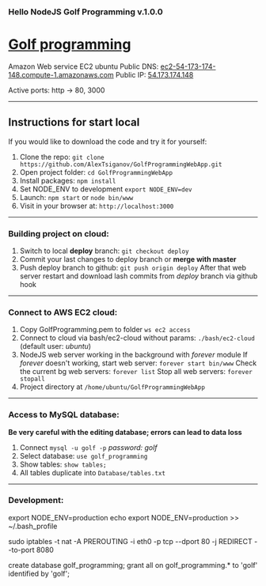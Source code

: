 ### Hello NodeJS Golf Programming v.1.0.0

# [Golf programming](http://ec2-54-173-174-148.compute-1.amazonaws.com)

Amazon Web service EC2 ubuntu
  Public DNS: [ec2-54-173-174-148.compute-1.amazonaws.com](http://ec2-54-173-174-148.compute-1.amazonaws.com)
  Public IP: [54.173.174.148](http://54.173.174.148/)

  Active ports: http -> 80, 3000

***

## Instructions for start local

If you would like to download the code and try it for yourself:

1. Clone the repo: `git clone https://github.com/AlexTsiganov/GolfProgrammingWebApp.git`
2. Open project folder: `cd GolfProgrammingWebApp`
3. Install packages: `npm install`
4. Set NODE_ENV to development `export NODE_ENV=dev`
5. Launch: `npm start` or `node bin/www`
6. Visit in your browser at: `http://localhost:3000`

***

### Building project on cloud:

1. Switch to local **deploy** branch: `git checkout deploy`
2. Commit your last changes to deploy branch or **merge with master**
3. Push deploy branch to github: `git push origin deploy`
   After that web server restart and download lash commits from *deploy* branch via github hook

***

### Connect to AWS EC2 cloud:

1. Copy GolfProgramming.pem to folder `ws ec2 access`
2. Connect to cloud via bash/ec2-cloud without params: `./bash/ec2-cloud` (default user: *ubuntu*)
3. NodeJS web server working in the background with *forever* module
  If *forever* doesn't working, start web server: `forever start bin/www`
  Check the current bg web servers: `forever list`
  Stop all web servers: `forever stopall`
4. Project directory at `/home/ubuntu/GolfProgrammingWebApp`

***

### Access to MySQL database:

**Be very careful with the editing database; errors can lead to data loss**

1. Connect `mysql -u golf -p` *password: golf*
2. Select database: `use golf_programming`
3. Show tables: `show tables;`
4. All tables duplicate into `Database/tables.txt`

***

### Development:

export NODE_ENV=production
echo export NODE_ENV=production >> ~/.bash_profile

sudo iptables -t nat -A PREROUTING -i eth0 -p tcp --dport 80 -j REDIRECT --to-port 8080

create database golf_programming;
grant all on golf_programming.* to 'golf' identified by 'golf';
